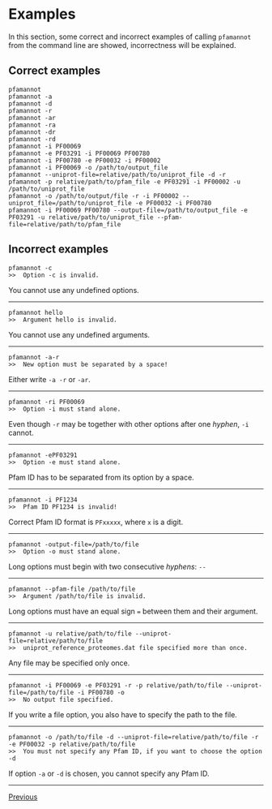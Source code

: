 [//]: # (pfamannot)
[//]: # (Protein Family Annotator)
[//]: # ()
[//]: # (docs/user/examples.md)
[//]: # (Jan Hamalcik)
[//]: # ()
[//]: # (Gives some correct and incorrect example of pfamannot's call)
[//]: # ()

# Examples

In this section, some correct and incorrect examples of calling
`pfamannot` from the command line are showed, incorrectness will be
explained.

## Correct examples

```
pfamannot
pfamannot -a
pfamannot -d
pfamannot -r
pfamannot -ar
pfamannot -ra
pfamannot -dr
pfamannot -rd
pfamannot -i PF00069
pfamannot -e PF03291 -i PF00069 PF00780
pfamannot -i PF00780 -e PF00032 -i PF00002
pfamannot -i PF00069 -o /path/to/output_file
pfamannot --uniprot-file=relative/path/to/uniprot_file -d -r
pfamannot -p relative/path/to/pfam_file -e PF03291 -i PF00002 -u /path/to/uniprot_file
pfamannot -o /path/to/output/file -r -i PF00002 --uniprot_file=/path/to/uniprot_file -e PF00032 -i PF00780
pfamannot -i PF00069 PF00780 --output-file=/path/to/output_file -e PF03291 -u relative/path/to/uniprot_file --pfam-file=relative/path/to/pfam_file
```

## Incorrect examples

```
pfamannot -c
>>  Option -c is invalid.
```
You cannot use any undefined options.

---
```
pfamannot hello
>>  Argument hello is invalid.
```
You cannot use any undefined arguments.

---
```
pfamannot -a-r
>>  New option must be separated by a space!
```
Either write `-a -r` or `-ar`.

---
```
pfamannot -ri PF00069
>>  Option -i must stand alone.
```
Even though `-r` may be together with other options after one *hyphen*,
`-i` cannot.

---
```
pfamannot -ePF03291
>>  Option -e must stand alone.
```
Pfam ID has to be separated from its option by a space.

---
```
pfamannot -i PF1234
>>  Pfam ID PF1234 is invalid!
```
Correct Pfam ID format is `PFxxxxx`, where `x` is a digit.

---
```
pfamannot -output-file=/path/to/file
>>  Option -o must stand alone.
```
Long options must begin with two consecutive *hyphens*: `--`

---
```
pfamannot --pfam-file /path/to/file
>>  Argument /path/to/file is invalid.
```
Long options must have an equal sign `=` between them and their argument.

---
```
pfamannot -u relative/path/to/file --uniprot-file=relative/path/to/file
>>  uniprot_reference_proteomes.dat file specified more than once.
```
Any file may be specified only once.

---
```
pfamannot -i PF00069 -e PF03291 -r -p relative/path/to/file --uniprot-file=/path/to/file -i PF00780 -o
>>  No output file specified.
```
If you write a file option, you also have to specify the path to the
file.

---
```
pfamannot -o /path/to/file -d --uniprot-file=relative/path/to/file -r -e PF00032 -p relative/path/to/file
>>  You must not specify any Pfam ID, if you want to choose the option -d
```
If option `-a` or `-d` is chosen, you cannot specify any Pfam ID.

---

[Previous](options.md)
